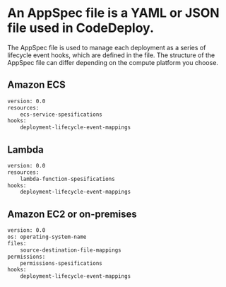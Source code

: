 # An AppSpec file is a YAML or JSON file used in CodeDeploy.
The AppSpec file is used to manage each deployment as a series of lifecycle event hooks, which are defined in the file. The structure of the AppSpec file can differ depending on the compute platform you choose. 

## Amazon ECS
```sh
version: 0.0    
resources:
    ecs-service-spesifications
hooks:
    deployment-lifecycle-event-mappings
```

## Lambda
```sh
version: 0.0
resources:
    lambda-function-spesifications
hooks:
    deployment-lifecycle-event-mappings
```

## Amazon EC2 or on-premises
```sh
version: 0.0
os: operating-system-name
files:
    source-destination-file-mappings
permissions:
    permissions-spesifications
hooks:
    deployment-lifecycle-event-mappings
```